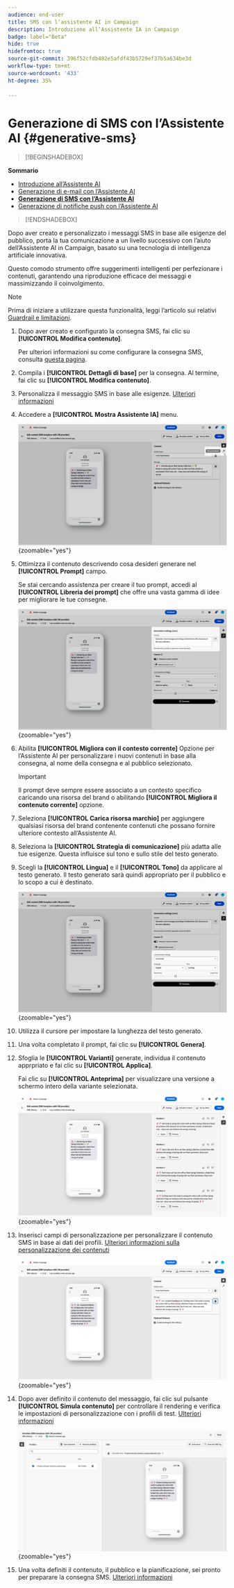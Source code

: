```yaml
---
audience: end-user
title: SMS con l’assistente AI in Campaign
description: Introduzione all’Assistente IA in Campaign
badge: label="Beta"
hide: true
hidefromtoc: true
source-git-commit: 396f52cfdb482e5afdf43b5729ef37b5a634be3d
workflow-type: tm+mt
source-wordcount: '433'
ht-degree: 35%

---
```


# Generazione di SMS con l’Assistente AI {#generative-sms}

>[!BEGINSHADEBOX]

**Sommario**

* [Introduzione all’Assistente AI](generative-gs.md)
* [Generazione di e-mail con l’Assistente AI](generative-content.md)
* **[Generazione di SMS con l’Assistente AI](generative-sms.md)**
* [Generazione di notifiche push con l’Assistente AI](generative-push.md)

>[!ENDSHADEBOX]

Dopo aver creato e personalizzato i messaggi SMS in base alle esigenze del pubblico, porta la tua comunicazione a un livello successivo con l’aiuto dell’Assistente AI in Campaign, basato su una tecnologia di intelligenza artificiale innovativa.

Questo comodo strumento offre suggerimenti intelligenti per perfezionare i contenuti, garantendo una riproduzione efficace dei messaggi e massimizzando il coinvolgimento.

>[!NOTE]
>
>Prima di iniziare a utilizzare questa funzionalità, leggi l’articolo sui relativi [Guardrail e limitazioni](generative-gs.md#guardrails-and-limitations).

1. Dopo aver creato e configurato la consegna SMS, fai clic su **[!UICONTROL Modifica contenuto]**.

   Per ulteriori informazioni su come configurare la consegna SMS, consulta [questa pagina](../sms/create-sms.md).

1. Compila i **[!UICONTROL Dettagli di base]** per la consegna. Al termine, fai clic su **[!UICONTROL Modifica contenuto]**.

1. Personalizza il messaggio SMS in base alle esigenze. [Ulteriori informazioni](../sms/content-sms.md)

1. Accedere a **[!UICONTROL Mostra Assistente IA]** menu.

   ![](assets/sms-genai-1.png){zoomable=&quot;yes&quot;}

1. Ottimizza il contenuto descrivendo cosa desideri generare nel **[!UICONTROL Prompt]** campo.

   Se stai cercando assistenza per creare il tuo prompt, accedi al **[!UICONTROL Libreria dei prompt]** che offre una vasta gamma di idee per migliorare le tue consegne.

   ![](assets/sms-genai-2.png){zoomable=&quot;yes&quot;}

1. Abilita **[!UICONTROL Migliora con il contesto corrente]** Opzione per l’Assistente AI per personalizzare i nuovi contenuti in base alla consegna, al nome della consegna e al pubblico selezionato.

   >[!IMPORTANT]
   >
   > Il prompt deve sempre essere associato a un contesto specifico caricando una risorsa del brand o abilitando **[!UICONTROL Migliora il contenuto corrente]** opzione.

1. Seleziona **[!UICONTROL Carica risorsa marchio]** per aggiungere qualsiasi risorsa del brand contenente contenuti che possano fornire ulteriore contesto all’Assistente AI.

1. Seleziona la **[!UICONTROL Strategia di comunicazione]** più adatta alle tue esigenze. Questa influisce sul tono e sullo stile del testo generato.

1. Scegli la **[!UICONTROL Lingua]** e il **[!UICONTROL Tono]** da applicare al testo generato. Il testo generato sarà quindi appropriato per il pubblico e lo scopo a cui è destinato.

   ![](assets/sms-genai-3.png){zoomable=&quot;yes&quot;}

1. Utilizza il cursore per impostare la lunghezza del testo generato.

1. Una volta completato il prompt, fai clic su **[!UICONTROL Genera]**.

1. Sfoglia le **[!UICONTROL Varianti]** generate, individua il contenuto apprpriato e fai clic su **[!UICONTROL Applica]**.

   Fai clic su **[!UICONTROL Anteprima]** per visualizzare una versione a schermo intero della variante selezionata.

   ![](assets/sms-genai-4.png){zoomable=&quot;yes&quot;}

1. Inserisci campi di personalizzazione per personalizzare il contenuto SMS in base ai dati dei profili. [Ulteriori informazioni sulla personalizzazione dei contenuti](../personalization/personalize.md)

   ![](assets/sms-genai-5.png){zoomable=&quot;yes&quot;}

1. Dopo aver definito il contenuto del messaggio, fai clic sul pulsante **[!UICONTROL Simula contenuto]** per controllare il rendering e verifica le impostazioni di personalizzazione con i profili di test. [Ulteriori informazioni](../preview-test/preview-content.md)

   ![](assets/sms-genai-6.png){zoomable=&quot;yes&quot;}

1. Una volta definiti il contenuto, il pubblico e la pianificazione, sei pronto per preparare la consegna SMS. [Ulteriori informazioni](../monitor/prepare-send.md)
